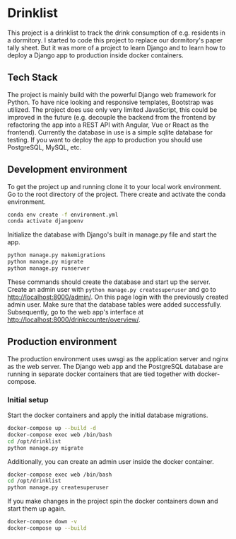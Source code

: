 # Drinklist
This project is a drinklist to track the drink consumption of e.g. residents in a dormitory. I started to code this project to replace our dormitory's paper tally sheet. But it was more of a project to learn Django and to learn how to deploy a Django app to production inside docker containers.

## Tech Stack
The project is mainly build with the powerful Django web framework for Python. To have nice looking and responsive templates, Bootstrap was utilized. The project does use only very limited JavaScript, this could be improved in the future (e.g. decouple the backend from the frontend by refactoring the app into a REST API with Angular, Vue or React as the frontend). Currently the database in use is a simple sqlite database for testing. If you want to deploy the app to production you should use PostgreSQL, MySQL, etc.

## Development environment
To get the project up and running clone it to your local work environment.
Go to the root directory of the project. There create and activate the conda environment.
```bash
conda env create -f environment.yml
conda activate djangoenv
```

Initialize the database with Django's built in manage.py file and start the app.
```bash
python manage.py makemigrations
python manage.py migrate
python manage.py runserver
```

These commands should create the database and start up the server. Create an admin user with `python manage.py createsuperuser`
and go to [http://localhost:8000/admin/](http://localhost:8000/admin/).
On this page login with the previously created admin user. Make sure that the database tables were added successfully.
Subsequently, go to the web app's interface at [http://localhost:8000/drinkcounter/overview/](http://localhost:8000/drinkcounter/overview/).

## Production environment
The production environment uses uwsgi as the application server and nginx as the web server.
The Django web app and the PostgreSQL database are running in separate docker containers that are tied together with docker-compose.

### Initial setup
Start the docker containers and apply the initial database migrations.
```bash
docker-compose up --build -d
docker-compose exec web /bin/bash
cd /opt/drinklist
python manage.py migrate
```
Additionally, you can create an admin user inside the docker container.
```bash
docker-compose exec web /bin/bash
cd /opt/drinklist
python manage.py createsuperuser
```

If you make changes in the project spin the docker containers down and start them up again.
```bash
docker-compose down -v
docker-compose up --build
```
